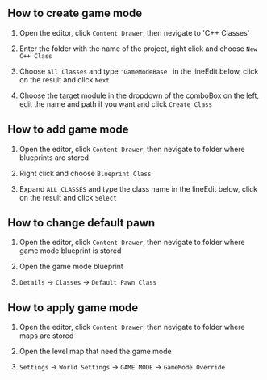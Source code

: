 ## How to create game mode

1. Open the editor, click `Content Drawer`, then nevigate to 'C++ Classes'

2. Enter the folder with the name of the project, right click and choose `New C++ Class`

3. Choose `All Classes` and type `'GameModeBase'` in the lineEdit below, click on the result and click `Next`

4. Choose the target module in the dropdown of the comboBox on the left, edit the name and path if you want and click `Create Class`


## How to add game mode

1. Open the editor, click `Content Drawer`, then nevigate to folder where blueprints are stored

2. Right click and choose `Blueprint Class`

3. Expand `ALL CLASSES` and type the class name in the lineEdit below, click on the result and click `Select`


## How to change default pawn

1. Open the editor, click `Content Drawer`, then nevigate to folder where game mode blueprint is stored

2. Open the game mode blueprint

3. `Details` -> `Classes` -> `Default Pawn Class`


## How to apply game mode

1. Open the editor, click `Content Drawer`, then nevigate to folder where maps are stored

2. Open the level map that need the game mode

3. `Settings` -> `World Settings` -> `GAME MODE` -> `GameMode Override`